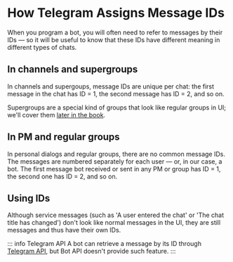 # How Telegram Assigns Message IDs

When you program a bot, you will often need to refer to messages by their IDs —
so it will be useful to know that these IDs have different meaning in different types of chats.

## In channels and supergroups

In channels and supergoups, message IDs are unique per chat: the first message in the chat has ID = 1, 
the second message has ID = 2, and so on.

Supergroups are a special kind of groups that look like regular groups in UI;
we'll cover them [later in the book](../chats/supergroups).

## In PM and regular groups

In personal dialogs and regular groups, there are no common message IDs. 
The messages are numbered separately for each user — or, in our case, a bot. 
The first message bot received or sent in any PM or group has ID = 1, the second one has ID = 2, and so on.

## Using IDs

Although service messages (such as 'A user entered the chat' or 'The chat title has changed') 
don't look like normal messages in the UI, they are still messages and thus have their own IDs.

::: info Telegram API
A bot can retrieve a message by its ID through [Telegram API](../dev/api), but Bot API doesn't provide such feature.
:::

